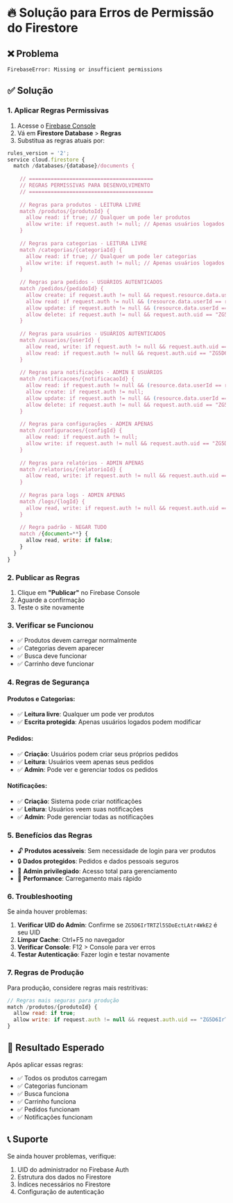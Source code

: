 # 🔥 Solução para Erros de Permissão do Firestore

## ❌ Problema
```
FirebaseError: Missing or insufficient permissions
```

## ✅ Solução

### 1. **Aplicar Regras Permissivas**

1. Acesse o [Firebase Console](https://console.firebase.google.com)
2. Vá em **Firestore Database** > **Regras**
3. Substitua as regras atuais por:

```javascript
rules_version = '2';
service cloud.firestore {
  match /databases/{database}/documents {
    
    // ========================================
    // REGRAS PERMISSIVAS PARA DESENVOLVIMENTO
    // ========================================
    
    // Regras para produtos - LEITURA LIVRE
    match /produtos/{produtoId} {
      allow read: if true; // Qualquer um pode ler produtos
      allow write: if request.auth != null; // Apenas usuários logados podem escrever
    }
    
    // Regras para categorias - LEITURA LIVRE
    match /categorias/{categoriaId} {
      allow read: if true; // Qualquer um pode ler categorias
      allow write: if request.auth != null; // Apenas usuários logados podem escrever
    }
    
    // Regras para pedidos - USUÁRIOS AUTENTICADOS
    match /pedidos/{pedidoId} {
      allow create: if request.auth != null && request.resource.data.userId == request.auth.uid;
      allow read: if request.auth != null && (resource.data.userId == request.auth.uid || request.auth.uid == "ZG5D6IrTRTZl5SDoEctLAtr4WkE2");
      allow update: if request.auth != null && (resource.data.userId == request.auth.uid || request.auth.uid == "ZG5D6IrTRTZl5SDoEctLAtr4WkE2");
      allow delete: if request.auth != null && request.auth.uid == "ZG5D6IrTRTZl5SDoEctLAtr4WkE2";
    }
    
    // Regras para usuários - USUÁRIOS AUTENTICADOS
    match /usuarios/{userId} {
      allow read, write: if request.auth != null && request.auth.uid == userId;
      allow read: if request.auth != null && request.auth.uid == "ZG5D6IrTRTZl5SDoEctLAtr4WkE2"; // Admin pode ler todos
    }
    
    // Regras para notificações - ADMIN E USUÁRIOS
    match /notificacoes/{notificacaoId} {
      allow read: if request.auth != null && (resource.data.userId == request.auth.uid || request.auth.uid == "ZG5D6IrTRTZl5SDoEctLAtr4WkE2");
      allow create: if request.auth != null;
      allow update: if request.auth != null && (resource.data.userId == request.auth.uid || request.auth.uid == "ZG5D6IrTRTZl5SDoEctLAtr4WkE2");
      allow delete: if request.auth != null && request.auth.uid == "ZG5D6IrTRTZl5SDoEctLAtr4WkE2";
    }
    
    // Regras para configurações - ADMIN APENAS
    match /configuracoes/{configId} {
      allow read: if request.auth != null;
      allow write: if request.auth != null && request.auth.uid == "ZG5D6IrTRTZl5SDoEctLAtr4WkE2";
    }
    
    // Regras para relatórios - ADMIN APENAS
    match /relatorios/{relatorioId} {
      allow read, write: if request.auth != null && request.auth.uid == "ZG5D6IrTRTZl5SDoEctLAtr4WkE2";
    }
    
    // Regras para logs - ADMIN APENAS
    match /logs/{logId} {
      allow read, write: if request.auth != null && request.auth.uid == "ZG5D6IrTRTZl5SDoEctLAtr4WkE2";
    }
    
    // Regra padrão - NEGAR TUDO
    match /{document=**} {
      allow read, write: if false;
    }
  }
}
```

### 2. **Publicar as Regras**

1. Clique em **"Publicar"** no Firebase Console
2. Aguarde a confirmação
3. Teste o site novamente

### 3. **Verificar se Funcionou**

- ✅ Produtos devem carregar normalmente
- ✅ Categorias devem aparecer
- ✅ Busca deve funcionar
- ✅ Carrinho deve funcionar

### 4. **Regras de Segurança**

#### **Produtos e Categorias:**
- ✅ **Leitura livre**: Qualquer um pode ver produtos
- ✅ **Escrita protegida**: Apenas usuários logados podem modificar

#### **Pedidos:**
- ✅ **Criação**: Usuários podem criar seus próprios pedidos
- ✅ **Leitura**: Usuários veem apenas seus pedidos
- ✅ **Admin**: Pode ver e gerenciar todos os pedidos

#### **Notificações:**
- ✅ **Criação**: Sistema pode criar notificações
- ✅ **Leitura**: Usuários veem suas notificações
- ✅ **Admin**: Pode gerenciar todas as notificações

### 5. **Benefícios das Regras**

- 🔓 **Produtos acessíveis**: Sem necessidade de login para ver produtos
- 🔒 **Dados protegidos**: Pedidos e dados pessoais seguros
- 👤 **Admin privilegiado**: Acesso total para gerenciamento
- 🚀 **Performance**: Carregamento mais rápido

### 6. **Troubleshooting**

Se ainda houver problemas:

1. **Verificar UID do Admin**: Confirme se `ZG5D6IrTRTZl5SDoEctLAtr4WkE2` é seu UID
2. **Limpar Cache**: Ctrl+F5 no navegador
3. **Verificar Console**: F12 > Console para ver erros
4. **Testar Autenticação**: Fazer login e testar novamente

### 7. **Regras de Produção**

Para produção, considere regras mais restritivas:

```javascript
// Regras mais seguras para produção
match /produtos/{produtoId} {
  allow read: if true;
  allow write: if request.auth != null && request.auth.uid == "ZG5D6IrTRTZl5SDoEctLAtr4WkE2";
}
```

## 🎯 Resultado Esperado

Após aplicar essas regras:
- ✅ Todos os produtos carregam
- ✅ Categorias funcionam
- ✅ Busca funciona
- ✅ Carrinho funciona
- ✅ Pedidos funcionam
- ✅ Notificações funcionam

## 📞 Suporte

Se ainda houver problemas, verifique:
1. UID do administrador no Firebase Auth
2. Estrutura dos dados no Firestore
3. Índices necessários no Firestore
4. Configuração de autenticação

